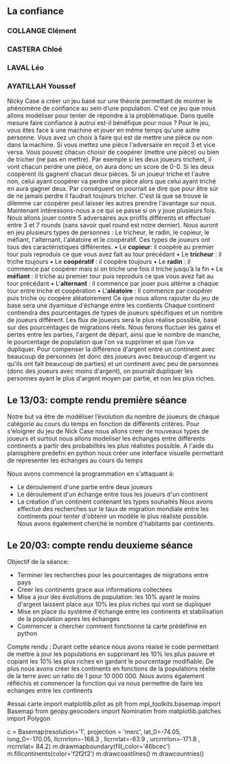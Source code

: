 ## La confiance 


### COLLANGE Clément 
### CASTERA Chloé 
### LAVAL Léo 
### AYATILLAH Youssef

Nicky Case a créer un jeu basé sur une théorie permettant de montrer le phénomène de confiance au sein d’une population. C'est ce jeu que nous allons modéliser pour tenter de répondre à la problématique.
Dans quelle mesure faire confiance à autrui est-il bénéfique pour nous ?
Pour le jeu, vous êtes face à une machine et jouer en même temps qu'une autre personne. Vous avez un choix à faire qui est de mettre une pièce ou non dans la machine. Si vous mettez une pièce l'adversaire en reçoit 3 et vice versa. Vous pouvez chacun choisir de coopérer (mettre une pièce) ou bien de tricher (ne pas en mettre). Par exemple si les deux joueurs trichent, il vont chacun perdre une pièce, on aura donc un score de 0-0. Si les deux coopèrent ils gagnent chacun deux pièces. Si un joueur triche et l'autre non, celui ayant coopérer va perdre une pièce alors que celui ayant triché en aura gagner deux. Par conséquent on pourrait se dire que pour être sûr de ne jamais perdre il faudrait toujours tricher. C'est là que se trouve le dilemme car coopérer peut laisser les autres prendre l'avantage sur nous. Maintenant intéressons-nous a ce qui se passe si on y joue plusieurs fois. Nous allons jouer contre 5 adversaires aux profils différents et effectuer entre 3 et 7 rounds (sans savoir quel round est notre dernier).
Nous auront en jeu plusieurs types de personnes : Le tricheur, le radin, le copieur, le méfiant, l'alternant, l'aléatoire et le coopératif. Ces types de joueurs ont tous des caractéristiques différentes.
•	Le **copieur**: il coopère au premier tour puis reproduis ce que vous avez fait au tour précédant
•	Le **tricheur** : il triche toujours
•	Le **coopératif** : il coopère toujours
•	Le **radin** : il commence par coopérer mais si on triche une fois il triche jusqu’à la fin
•	Le **méfiant** : il triche au premier tour puis reproduis ce que vous avez fait au tour précédant
•	L'**alternant** : il commence par jouer puis altèrne a chaque tour entre triche et coopération
•	L'**aléatoire** : Il commence par coopérer puis triche ou coopère aléatoirement
Ce que nous allons rajouter du jeu de base sera une dyamique d'échange entre les contients Chaque continent contiendra des pourcentages de types de joueurs spécifiques et un nombre de joueurs différent. Les flux de joueurs sera le plus réalise possible, basé sur des pourcentages de migrations réels. Nous ferons fluctuer les gains et pertes entre les parties, l'argent de départ, ainsi que le nombre de manche, le pourcentage de population que l'on va supprimer et que l'on va dupliquer. Pour compenser la différence d'argent entre un continent avec beaucoup de personnes (et donc des joueurs avec beaucoup d'argent vu qu'ils ont fait beaucoup de parties) et un continent avec peu de personnes (donc des joueurs avec moins d'argent), on pourrait dupliquer les personnes ayant le plus d'argent moyen par partie, et non les plus riches.

## Le 13/03: compte rendu première séance

Notre but va être de modéliser l’évolution du nombre de joueurs de chaque catégorie au cours du temps en fonction de 
différents critères. Pour s'eloigner du jeu de Nick Case nous allons creer de nouveaux types de joueurs et surtout nous 
allons modeliser les échanges entre différents continents a partir des probabilités les plus réalistes possible. 
A l'aide du planisphère predefni en python nous créer une interface visuelle permettant de representer les échanges au cours du temps

Nous avons commencé la programmation en s'attaquant à:
- Le déroulement d'une partie entre deux joueurs
- Le déroulement d'un échange entre tous les joueurs d'un continent 
- La création d'un continent contenant les types souhaités
Nous avons effectué des recherches sur le taux de migration mondiale entre les continents pour tenter d'obtenir un modèle le plus réaliste possible.
Nous avons également cherché le nombre d'habitants par continents.

## Le 20/03: compte rendu deuxieme séance

Objectif de la séance: 
- Terminer les recherches pour les pourcentages de migrations entre pays
- Creer les continents grace aux informations collectées
- Mise a jour des évolutions de population: les 10% ayant le moins d'argent laissent place aux 10% les plus riches qui vont 
se dupliquer
- Mise en place du système d'échange entre les continents et stabilisation de la population apres les échanges
- Commencer a chercher comment fonctionne la carte prédéfinie en python

Compte rendu :
Durant cette séance nous avons réaisé le code permettant de mettre à jour les populations en supprimant les 10% les plus pauvre et 
copiant les 10% les plus riches en gardant le pourcentage modifiable. De plus nous avons créer les continents en fonctions de la populations réelle de la terre
avec un ratio de 1 pour 10 000 000. Nous avons également réfléchis et commencer la fonction qui va nous permettre de faire les echanges entre les continents


#essai carte
import matplotlib.pilot as plt
from mpl_toolkits.basemap import Basemap
from geopy.geocoders import Nominatim
from matplotlib.patches import Polygon

c = Basemap(resolution='1',
            projection = 'merc',
            lat_0=-74.05, long_0=-170.05, llcrnrlon=-168.3 , llcrnrlat=-63.9 , urcrnrlon=-171.8 ,
            rrcrnrlat= 84.2)
m.drawmapboundary(fill_color='46bcec')
m.fillcontinents(color='f2f2f2')
m.drawcoastlines()
m.drawcountries()


